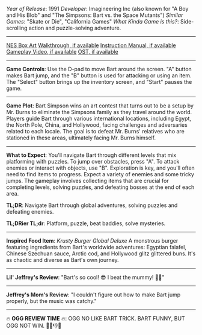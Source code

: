 *Year of Release*: 1991
*Developer*: Imagineering Inc (also known for "A Boy and His Blob" and "The Simpsons: Bart vs. the Space Mutants")
*Similar Games*: "Skate or Die", "California Games"
*What Kinda Game is this?*: Side-scrolling action and puzzle-solving adventure.

---
[NES Box Art](https://www.google.com/search?tbm=isch&q=NES+Box+Art+Simpsons+Bart+Vs+the+World) 
[Walkthrough, if available](https://www.google.com/search?q=Walkthrough+NES+Simpsons+Bart+Vs+the+World)
[Instruction Manual, if available](https://www.google.com/search?q=NES+Instruction+Manual+Simpsons+Bart+Vs+the+World)
[Gameplay Video, if available](https://www.youtube.com/results?search_query=gameplay+NES+Simpsons+Bart+Vs+the+World) 
[OST, if available](https://www.youtube.com/results?search_query=OST+NES+Simpsons+Bart+Vs+the+World)

- - -
**Game Controls**:
Use the D-pad to move Bart around the screen. "A" button makes Bart jump, and the "B" button is used for attacking or using an item. The "Select" button brings up the inventory screen, and "Start" pauses the game.

- - -
**Game Plot**:
Bart Simpson wins an art contest that turns out to be a setup by Mr. Burns to eliminate the Simpsons family as they travel around the world. Players guide Bart through various international locations, including Egypt, the North Pole, China, and Hollywood, facing challenges and adversaries related to each locale. The goal is to defeat Mr. Burns' relatives who are stationed in these areas, ultimately facing Mr. Burns himself.

- - -
**What to Expect**: 
You'll navigate Bart through different levels that mix platforming with puzzles. To jump over obstacles, press "A". To attack enemies or interact with objects, use "B". Exploration is key, and you'll often need to find items to progress. Expect a variety of enemies and some tricky jumps. The gameplay involves collecting items that are crucial for completing levels, solving puzzles, and defeating bosses at the end of each area.

**TL;DR**: Navigate Bart through global adventures, solving puzzles and defeating enemies.

**TL;DRier TL;dr**: Platform, puzzle, beat baddies, solve mysteries.

---
**Inspired Food Item**: *Krusty Burger Global Deluxe*
A monstrous burger featuring ingredients from Bart's worldwide adventures: Egyptian falafel, Chinese Szechuan sauce, Arctic cod, and Hollywood glitz glittered buns. It's as chaotic and diverse as Bart's own journey.

---
**Lil' Jeffrey's Review**: "Bart's so cool! 😎 I beat the mummy! 🤜💥"

---
**Jeffrey's Mom's Review**: "I couldn't figure out how to make Bart jump properly, but the music was catchy."

---
🔥 **OGG REVIEW TIME** 🔥: OGG NO LIKE BART TRICK. BART FUNNY, BUT OGG NOT WIN. 🤷‍♂️👎🍖